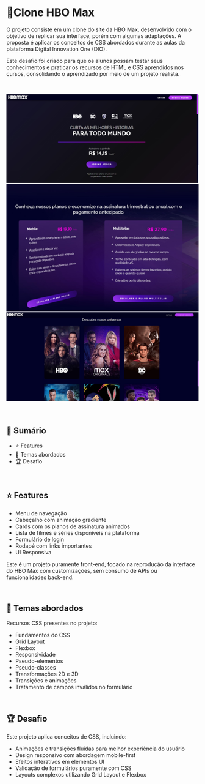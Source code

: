 # 📌Clone HBO Max

O projeto consiste em um clone do site da HBO Max, desenvolvido com o objetivo de replicar sua interface, porém com algumas adaptações. A proposta é aplicar os conceitos de CSS abordados durante as aulas da plataforma Digital Innovation One (DIO).

Este desafio foi criado para que os alunos possam testar seus conhecimentos e praticar os recursos de HTML e CSS aprendidos nos cursos, consolidando o aprendizado por meio de um projeto realista.

<br>

![Screenshot](./assets/images/desktop-preview-HBO-01.jpg)
<br>
![Screenshot](./assets/images/desktop-preview-HBO-02.jpg)
<br>
![Screenshot](./assets/images/desktop-preview-HBO-03.jpg)

<br>

## 📎 **Sumário**
- ⭐ Features
- 📂 Temas abordados
- 🏆 Desafio

<br>

## ⭐ **Features**

- Menu de navegação
- Cabeçalho com animação gradiente
- Cards com os planos de assinatura animados
- Lista de filmes e séries disponíveis na plataforma
- Formulário de login
- Rodapé com links importantes
- UI Responsiva

Este é um projeto puramente front-end, focado na reprodução da interface do HBO Max com customizações, sem consumo de APIs ou funcionalidades back-end.

<br>

## 📂 Temas abordados

Recursos CSS presentes no projeto:

- Fundamentos do CSS
- Grid Layout
- Flexbox
- Responsividade
- Pseudo-elementos
- Pseudo-classes
- Transformações 2D e 3D
- Transições e animações
- Tratamento de campos inválidos no formulário

<br>

## 🏆 Desafio

Este projeto aplica conceitos de CSS, incluindo:

- Animações e transições fluidas para melhor experiência do usuário
- Design responsivo com abordagem mobile-first
- Efeitos interativos em elementos UI
- Validação de formulários puramente com CSS
- Layouts complexos utilizando Grid Layout e Flexbox

<br>


